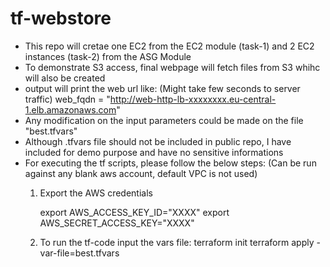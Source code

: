 # tf-webstore

- This repo will cretae one EC2 from the EC2 module (task-1) and 2 EC2 instances (task-2) from the ASG Module
- To demonstrate S3 access, final webpage will fetch files from S3 whihc will also be created 
- output will print the web url like: (Might take few seconds to server traffic)
    web_fqdn = "http://web-http-lb-xxxxxxxx.eu-central-1.elb.amazonaws.com"
- Any modification on the input parameters could be made on the file "best.tfvars"
- Although .tfvars file should not be included in public repo, I have included for demo purpose and have no sensitive informations
- For executing the tf scripts, please follow the below steps: (Can be run against any blank aws account, default VPC is not used)
    1. Export the AWS credentials

        export AWS_ACCESS_KEY_ID="XXXX"
        export AWS_SECRET_ACCESS_KEY="XXXX"

    2. To run the tf-code input the vars file:
        terraform init
        terraform apply -var-file=best.tfvars
